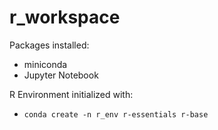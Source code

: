 # r_workspace

Packages installed:
- miniconda
- Jupyter Notebook

R Environment initialized with:
- `conda create -n r_env r-essentials r-base`
